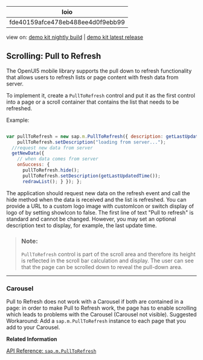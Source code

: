 <!-- loiofde40159afce478eb488ee4d0f9ebb99 -->

| loio |
| -----|
| fde40159afce478eb488ee4d0f9ebb99 |

<div id="loio">

view on: [demo kit nightly build](https://openui5nightly.hana.ondemand.com/#/topic/fde40159afce478eb488ee4d0f9ebb99) | [demo kit latest release](https://openui5.hana.ondemand.com/#/topic/fde40159afce478eb488ee4d0f9ebb99)</div>

## Scrolling: Pull to Refresh

The OpenUI5 mobile library supports the pull down to refresh functionality that allows users to refresh lists or page content with fresh data from server.

To implement it, create a `PullToRefresh` control and put it as the first control into a page or a scroll container that contains the list that needs to be refreshed.

Example:

``` js

var pullToRefresh = new sap.m.PullToRefresh({ description: getLastUpdatedTime(), refresh: function(){
    pullToRefresh.setDescription("loading from server..."); 
  //request new data from server     
  getNewData({ 
    // when data comes from server  
    onSuccess: {
      pullToRefresh.hide();
      pullToRefresh.setDescription(getLastUpdatedTime());
      redrawList(); } }); }; 
```

The application should request new data on the refresh event and call the hide method when the data is received and the list is refreshed. You can provide a URL to a custom logo image with customIcon or switch display of logo of by setting showIcon to false. The first line of text "Pull to refresh" is standard and cannot be changed. However, you may set an optional description text to display, for example, the last update time.

> ### Note:  
> `PullToRefresh` control is part of the scroll area and therefore its height is reflected in the scroll bar calculation and display. The user can see that the page can be scrolled down to reveal the pull-down area.

***

<a name="loiofde40159afce478eb488ee4d0f9ebb99__section_N10030_N10011_N10001"/>

### Carousel

Pull to Refresh does not work with a Carousel if both are contained in a page: in order to make Pull to Refresh work, the page has to enable scrolling which leads to problems with the Carousel \(Carousel not visible\). Suggested Workaround: Add a `sap.m.PullToRefresh` instance to each page that you add to your Carousel.

**Related Information**  


[API Reference: `sap.m.PullToRefresh`](https://openui5.hana.ondemand.com/#/api/sap.m.PullToRefresh)

